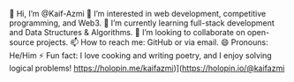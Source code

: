 👋 Hi, I’m @Kaif-Azmi
👀 I’m interested in web development, competitive programming, and Web3.
🌱 I’m currently learning full-stack development and Data Structures & Algorithms.
💞️ I’m looking to collaborate on open-source projects.
📫 How to reach me: GitHub or via email.
😄 Pronouns: He/Him
⚡ Fun fact: I love cooking and writing poetry, and I enjoy solving logical problems!
https://holopin.me/kaifazmi)](https://holopin.io/@kaifazmi
<!---
Kaif-Azmi/Kaif-Azmi is a ✨ special ✨ repository because its `README.md` (this file) appears on your GitHub profile.
You can click the Preview link to take a look at your changes.
--->

